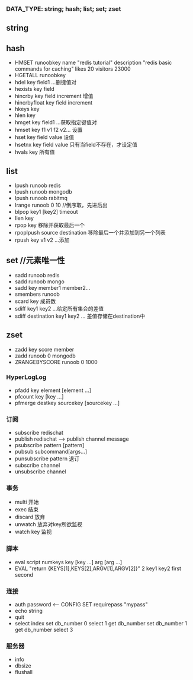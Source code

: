 ### DATA_TYPE: string; hash; list; set; zset

## string
## hash
- HMSET runoobkey name "redis tutorial" description "redis basic commands for caching" likes 20 visitors 23000
- HGETALL runoobkey 
- hdel key field1 ...删键值对
- hexists key field
- hincrby key field increment 增值
- hincrbyfloat key field increment
- hkeys key
- hlen key
- hmget key field1 ...获取指定键值对
- hmset key f1 v1 f2 v2... 设置
- hset key field value 设值
- hsetnx key field value 只有当field不存在，才设定值
- hvals key 所有值

## list
- lpush runoob redis
- lpush runoob mongodb
- lpush runoob rabitmq
- lrange runoob 0 10 //倒序取，先进后出
- blpop key1 [key2] timeout
- llen key
- rpop key 移除并获取最后一个 
- rpoplpush source destination 移除最后一个并添加到另一个列表
- rpush key v1 v2 ...添加


## set //元素唯一性
- sadd runoob redis  
- sadd runoob mongo
- sadd key member1 member2...
- smembers runoob
- scard key 成员数
- sdiff key1 key2 ...给定所有集合的差值
- sdiff destination key1 key2 ... 差值存储在destination中

## zset
- zadd key score member 
- zadd runoob 0 mongodb
- ZRANGEBYSCORE runoob 0 1000

### HyperLogLog
- pfadd key element [element ...]
- pfcount key [key ...]
- pfmerge destkey sourcekey [sourcekey ...]

### 订阅
- subscribe redischat
- publish redischat --> publish channel message
- psubscribe pattern [pattern]
- pubsub subcommand[args...]
- punsubscribe pattern 退订
- subscribe channel
- unsubscribe channel

### 事务
- multi 开始
- exec 结束
- discard 放弃
- unwatch 放弃对key所欲监视
- watch key 监视

### 脚本
- eval script numkeys key [key ...] arg [arg ...]
- EVAL "return {KEYS[1],KEYS[2],ARGV[1],ARGV[2]}" 2 key1 key2 first second

### 连接
- auth password <-- CONFIG SET requirepass "mypass"
- echo string
- quit
- select index
	set db_number 0
	select 1
	get db_number
	set db_number 1
	get db_number
	select 3

### 服务器
- info
- dbsize
- flushall